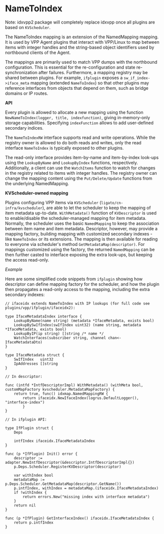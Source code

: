 # NameToIndex

Note: idxvpp2 package will completely replace idxvpp once all plugins are based on
`KVScheduler`.

The NameToIndex mapping is an extension of the NamedMapping mapping. It is
used by VPP Agent plugins that interact with VPP/Linux to map between items
with integer handles and the string-based object identifiers used by northbound
clients of the Agent.

The mappings are primarily used to match VPP dumps with the northbound
configuration. This is essential for the re-configuration and state
re-synchronization after failures.
Furthermore, a mapping registry may be shared between plugins.
For example, `ifplugin` exposes a `sw_if_index->iface_meta` mapping (extended
`NameToIndex`) so that other plugins may reference interfaces from objects
that depend on them, such as bridge domains or IP routes.

**API**

Every plugin is allowed to allocate a new mapping using the function
`NewNameToIndex(logger, title, indexfunction)`, giving in-memory-only
storage capabilities. Specifying `indexFunction` allows to add user-defined
secondary indices.

The `NameToIndexRW` interface supports read and write operations. While the
registry owner is allowed to do both reads and writes, only the read
interface `NameToIndex` is typically exposed to other plugins.

The read-only interface provides item-by-name and item-by-index look-ups using
the `LookupByName` and `LookupByIndex` functions, respectively. Additionally,
a client can use the `WatchItems` function to watch for changes in the registry
related to items with integer handles. The registry owner can change the mapping
content using the `Put/Delete/Update` functions from the underlying NamedMapping.

**KVScheduler-owned mapping**

Plugins configuring VPP items via `KVScheduler` (`ligato/cn-infra/kvscheduler`),
are able to let the scheduler to keep the mapping of item metadata up-to-date.
`WithMetadata()` function of `KVDescriptor` is used to enable/disable
the scheduler-managed mapping for item metadata. Normally, the scheduler uses
the basic `NamedMapping` to keep the association between item name and item
metadata. Descriptor, however, may provide a mapping factory, building mapping
with customized secondary indexes - like `NameToIndex` or its extensions.
The mapping is then available for reading to everyone via scheduler's method
`GetMetadataMap(descriptor)`. For mappings customized using the factory,
the returned `NamedMapping` can be then further casted to interface exposing
the extra look-ups, but keeping the access read-only.

*Example*

Here are some simplified code snippets from `ifplugin` showing how descriptor
can define mapping factory for the scheduler, and how the plugin then propagates
a read-only access to the mapping, including the extra secondary indexes:

```
// ifaceidx extends NameToIndex with IP lookups (for full code see plugins/vpp/ifplugin/ifaceidx2):

type IfaceMetadataIndex interface {
	LookupByName(name string) (metadata *IfaceMetadata, exists bool)
	LookupBySwIfIndex(swIfIndex uint32) (name string, metadata *IfaceMetadata, exists bool)
	LookupByIP(ip string) []string /* name */
	WatchInterfaces(subscriber string, channel chan<- IfaceMetadataDto)
}

type IfaceMetadata struct {
	SwIfIndex   uint32
	IpAddresses []string
}

// In descriptor:

func (intfd *IntfDescriptorImpl) WithMetadata() (withMeta bool, customMapFactory kvscheduler.MetadataMapFactory) {
	return true, func() idxmap.NamedMappingRW {
		return ifaceidx.NewIfaceIndex(logrus.DefaultLogger(), "interface-index")
		}
}

// In ifplugin API:

type IfPlugin struct {
	Deps

	intfIndex ifaceidx.IfaceMetadataIndex
}

func (p *IfPlugin) Init() error {
	descriptor := adapter.NewIntfDescriptor(&descriptor.IntfDescriptorImpl{})
	p.Deps.Scheduler.RegisterKVDescriptor(descriptor)

	var withIndex bool
	metadataMap := p.Deps.Scheduler.GetMetadataMap(descriptor.GetName())
	p.intfIndex, withIndex = metadataMap.(ifaceidx.IfaceMetadataIndex)
	if !withIndex {
		return errors.New("missing index with interface metadata")
	}
	return nil
}

func (p *IfPlugin) GetInterfaceIndex() ifaceidx.IfaceMetadataIndex {
	return p.intfIndex
}
```

